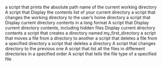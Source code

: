 a script that prints the absolute path name of the current working directory
A script that Display the contents list of your current directory
a script that changes the working directory to the user’s home directory
a script that Display current directory contents in a long format
A script that Display current directory contents, including hidden files
Display current directory contents
a script that creates a directory named my_first_directory
a script that moves a file from a directory to another
a script that deletes a file from a specified directory
a script that deletes a directory
A script that changes directory to the previous one
A script that list all the files in differeent directories in a specified order
A script that tells the file type of a specified file

